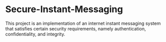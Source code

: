 # Secure-Instant-Messaging
This project is an implementation of an internet instant messaging system that satisfies certain security requirements, namely authentication, confidentiality, and integrity.
